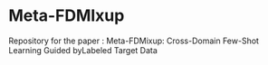 # Meta-FDMIxup
Repository for the paper :  Meta-FDMixup: Cross-Domain Few-Shot Learning Guided byLabeled Target Data
